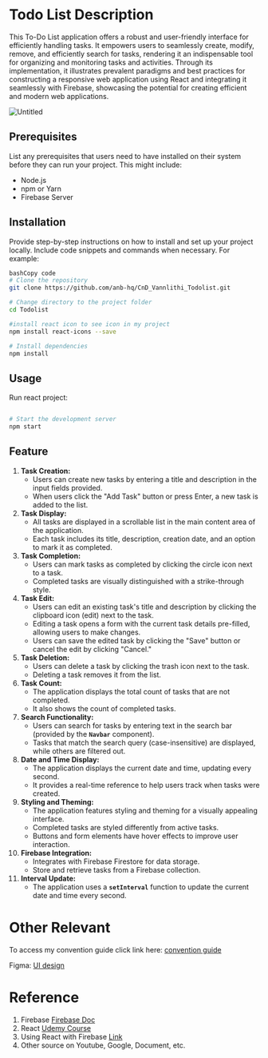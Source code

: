 # Todo List Description

This To-Do List application offers a robust and user-friendly interface for efficiently handling tasks. It empowers users to seamlessly create, modify, remove, and efficiently search for tasks, rendering it an indispensable tool for organizing and monitoring tasks and activities. Through its implementation, it illustrates prevalent paradigms and best practices for constructing a responsive web application using React and integrating it seamlessly with Firebase, showcasing the potential for creating efficient and modern web applications.

![Untitled](https://github.com/anb-hq/CnD_Vannlithi_Todolist/assets/137028238/5756c997-68a2-43d6-93e6-c688963b49d9)

## **Prerequisites**

List any prerequisites that users need to have installed on their system before they can run your project. This might include:

- Node.js
- npm or Yarn
- Firebase Server

## **Installation**

Provide step-by-step instructions on how to install and set up your project locally. Include code snippets and commands when necessary. For example:

```bash
bashCopy code
# Clone the repository
git clone https://github.com/anb-hq/CnD_Vannlithi_Todolist.git

# Change directory to the project folder
cd Todolist

#install react icon to see icon in my project
npm install react-icons --save

# Install dependencies
npm install

```

## **Usage**

Run react project:

```bash

# Start the development server
npm start

```

## Feature

1. **Task Creation:**
    - Users can create new tasks by entering a title and description in the input fields provided.
    - When users click the "Add Task" button or press Enter, a new task is added to the list.
2. **Task Display:**
    - All tasks are displayed in a scrollable list in the main content area of the application.
    - Each task includes its title, description, creation date, and an option to mark it as completed.
3. **Task Completion:**
    - Users can mark tasks as completed by clicking the circle icon next to a task.
    - Completed tasks are visually distinguished with a strike-through style.
4. **Task Edit:**
    - Users can edit an existing task's title and description by clicking the clipboard icon (edit) next to the task.
    - Editing a task opens a form with the current task details pre-filled, allowing users to make changes.
    - Users can save the edited task by clicking the "Save" button or cancel the edit by clicking "Cancel."
5. **Task Deletion:**
    - Users can delete a task by clicking the trash icon next to the task.
    - Deleting a task removes it from the list.
6. **Task Count:**
    - The application displays the total count of tasks that are not completed.
    - It also shows the count of completed tasks.
7. **Search Functionality:**
    - Users can search for tasks by entering text in the search bar (provided by the **`Navbar`** component).
    - Tasks that match the search query (case-insensitive) are displayed, while others are filtered out.
8. **Date and Time Display:**
    - The application displays the current date and time, updating every second.
    - It provides a real-time reference to help users track when tasks were created.
9. **Styling and Theming:**
    - The application features styling and theming for a visually appealing interface.
    - Completed tasks are styled differently from active tasks.
    - Buttons and form elements have hover effects to improve user interaction.
10. **Firebase Integration:**
    - Integrates with Firebase Firestore for data storage.
    - Store and retrieve tasks from a Firebase collection.
11. **Interval Update:**
    - The application uses a **`setInterval`** function to update the current date and time every second.

# Other Relevant

To access my convention guide click link here:  [convention guide](https://nova-salsa-9b1.notion.site/Convention-Guide-863e8934ac7d4341acb5cc374e425266)

Figma: [UI design](https://www.figma.com/file/uMBTHZtXHa5Ge4LlmaLc68/TodoList?type=design&node-id=0%3A1&mode=design&t=1YpMdPER3a37c3jr-1)

# Reference

1. Firebase [Firebase Doc](https://firebase.google.com/docs/projects/learn-more?hl=en&authuser=0&_gl=1*1ggzcr8*_ga*MTQzOTU4NDM5NS4xNjg3MzMwMTkw*_ga_CW55HF8NVT*MTY5NDQwMzMwMS4zMy4xLjE2OTQ0MDQ2ODcuMC4wLjA.)
2. React [Udemy Course](https://anbschool.udemy.com/course/react-redux/learn/lecture/34694280#overview)
3. Using React with Firebase [Link](https://anbschool.udemy.com/course/build-web-apps-with-react-firebase/learn/lecture/29067546#overview)
4. Other source on Youtube, Google, Document, etc.
